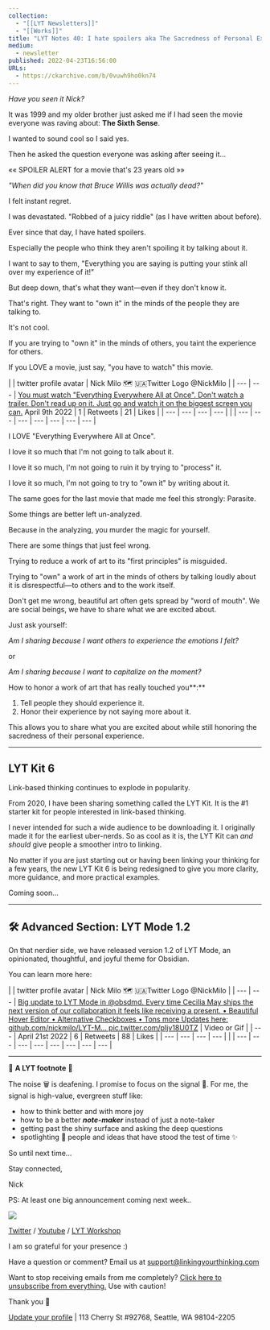 ```yaml
---
collection:
  - "[[LYT Newsletters]]"
  - "[[Works]]"
title: "LYT Notes 40: I hate spoilers aka The Sacredness of Personal Experience"
medium:
  - newsletter
published: 2022-04-23T16:56:00
URLs:
  - https://ckarchive.com/b/0vuwh9ho0kn74
---
```


*Have you seen it Nick?*

It was 1999 and my older brother just asked me if I had seen the movie everyone was raving about: **The Sixth Sense**.

I wanted to sound cool so I said yes.

Then he asked the question everyone was asking after seeing it…

«« SPOILER ALERT for a movie that's 23 years old »»

*"When did you know that Bruce Willis was actually dead?"*

I felt instant regret.

I was devastated. "Robbed of a juicy riddle" (as I have written about before).

Ever since that day, I have hated spoilers.

Especially the people who think they aren't spoiling it by talking about it.

I want to say to them, "Everything you are saying is putting your stink all over my experience of it!"

But deep down, that's what they want—even if they don't know it.

That's right. They want to "own it" in the minds of the people they are talking to.

It's not cool.

If you are trying to "own it" in the minds of others, you taint the experience for others.

If you LOVE a movie, just say, "you have to watch" this movie.

| | twitter profile avatar | Nick Milo 🗺 🇺🇦Twitter Logo @NickMilo | | --- | --- | [You must watch "Everything Everywhere All at Once". Don't watch a trailer. Don't read up on it. Just go and watch it on the biggest screen you can.](https://twitter.com/NickMilo/status/1513026623347445760) April 9th 2022 | 1 | Retweets | 21 | Likes | | --- | --- | --- | --- | |
| --- | --- | --- | --- | --- | --- | --- |

I LOVE "Everything Everywhere All at Once".

I love it so much that I'm not going to talk about it.

I love it so much, I'm not going to ruin it by trying to "process" it.

I love it so much, I'm not going to try to "own it" by writing about it.

The same goes for the last movie that made me feel this strongly: Parasite.

Some things are better left un-analyzed.

Because in the analyzing, you murder the magic for yourself.

There are some things that just feel wrong.

Trying to reduce a work of art to its "first principles" is misguided.

Trying to "own" a work of art in the minds of others by talking loudly about it is disrespectful—to others and to the work itself.

Don't get me wrong, beautiful art often gets spread by "word of mouth". We are social beings, we have to share what we are excited about.

Just ask yourself:

*Am I sharing because I want others to experience the emotions I felt?*

or

*Am I sharing because I want to capitalize on the moment?*

How to honor a work of art that has really touched you**:**

1. Tell people they should experience it.
2. Honor their experience by not saying more about it.

This allows you to share what you are excited about while still honoring the sacredness of their personal experience.

---

## LYT Kit 6

Link-based thinking continues to explode in popularity.

From 2020, I have been sharing something called the LYT Kit. It is the #1 starter kit for people interested in link-based thinking.

I never intended for such a wide audience to be downloading it. I originally made it for the earliest uber-nerds. So as cool as it is, the LYT Kit can *and should* give people a smoother intro to linking.

No matter if you are just starting out or having been linking your thinking for a few years, the new LYT Kit 6 is being redesigned to give you more clarity, more guidance, and more practical examples.

Coming soon…

---

## 🛠 Advanced Section: LYT Mode 1.2

On that nerdier side, we have released version 1.2 of LYT Mode, an opinionated, thoughtful, and joyful theme for Obsidian.

You can learn more here:

| | twitter profile avatar | Nick Milo 🗺 🇺🇦Twitter Logo @NickMilo | | --- | --- | [Big update to LYT Mode in @obsdmd. Every time Cecilia May ships the next version of our collaboration it feels like receiving a present. • Beautiful Hover Editor • Alternative Checkboxes • Tons more Updates here:  github.com/nickmilo/LYT-M…  pic.twitter.com/pIjv18U0TZ](https://twitter.com/NickMilo/status/1517364261600645120) | Video or Gif | | --- | April 21st 2022 | 6 | Retweets | 88 | Likes | | --- | --- | --- | --- | |
| --- | --- | --- | --- | --- | --- | --- | --- |

---

👣 **A LYT footnote** 🎵

The noise 🗑 is deafening. I promise to focus on the signal 🌿. For me, the signal is high-value, evergreen stuff like:

* how to think better and with more joy
* how to be a better ***note-maker*** instead of just a note-taker
* getting past the shiny surface and asking the deep questions
* spotlighting 🔦 people and ideas that have stood the test of time ✨

So until next time…

Stay connected,

Nick

PS: At least one big announcement coming next week..

![](https://embed.filekitcdn.com/e/dv87Nny89souiCFyZqnEgh/t5xLoqQjMXTWs4akdeAMSG/email)

[Twitter](https://twitter.com/NickMilo) / [Youtube](https://www.youtube.com/channel/UC85D7ERwhke7wVqskV_DZUA) / [LYT Workshop](https://www.linkingyourthinking.com/)

I am so grateful for your presence :)

Have a question or comment? Email us at
[support@linkingyourthinking.com](mailto:support@linkingyourthinking.com)

Want to stop receiving emails from me completely? [Click here to unsubscribe from everything.](https://preview.convertkit-mail2.com/unsubscribe) Use with caution!

Thank you 🙏

[Update your profile](https://preview.convertkit-mail2.com/preferences) | 113 Cherry St #92768, Seattle, WA 98104-2205

